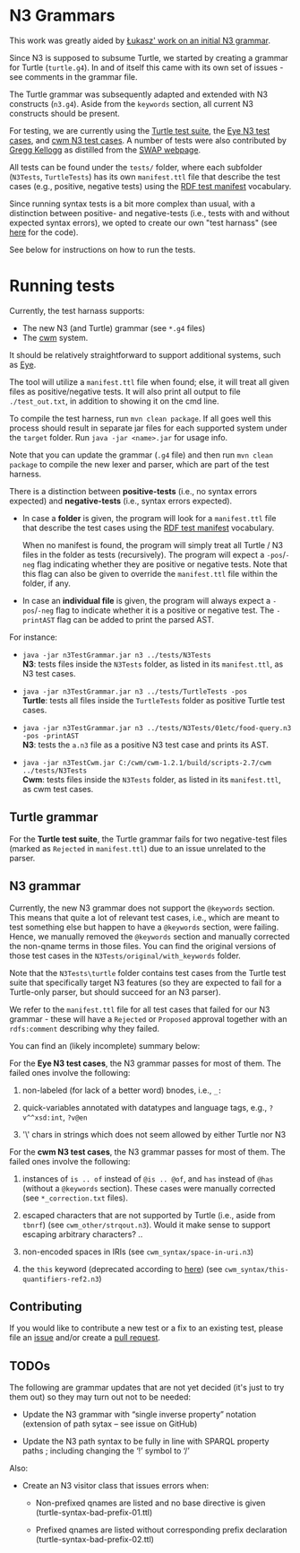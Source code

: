 # N3 Grammars

This work was greatly aided by [Łukasz' work on an initial N3 grammar](https://github.com/lszeremeta/n3).

Since N3 is supposed to subsume Turtle, we started by creating a grammar for Turtle (`turtle.g4`).
In and of itself this came with its own set of issues - see comments in the grammar file.

The Turtle grammar was subsequently adapted and extended with N3 constructs (`n3.g4`).
Aside from the `keywords` section, all current N3 constructs should be present.

For testing, we are currently using the [Turtle test suite](https://www.w3.org/2013/TurtleTests/), the [Eye N3 test cases](http://eulersharp.sourceforge.net/), and [cwm N3 test cases](https://www.w3.org/2000/10/swap/doc/cwm.html). 
A number of tests were also contributed by [Gregg Kellogg](https://github.com/gkellogg) as distilled from the [SWAP webpage](http://www.w3.org/2000/10/swap). 

All tests can be found under the `tests/` folder, where each subfolder (`N3Tests`, `TurtleTests`) has its own `manifest.ttl` file that describe the test cases (e.g., positive, negative tests) using the [RDF test manifest](https://www.w3.org/TR/rdf11-testcases/) vocabulary.

Since running syntax tests is a bit more complex than usual, with a distinction between positive- and negative-tests 
(i.e., tests with and without expected syntax errors), we opted to create our own "test harnass" (see [here](https://github.com/w3c/N3/blob/master/grammar/src/main/java/test/) for the code).

See below for instructions on how to run the tests.

# Running tests

Currently, the test harnass supports:
- The new N3 (and Turtle) grammar (see `*.g4` files)
- The [cwm](https://www.w3.org/2000/10/swap/doc/cwm.html) system. 

It should be relatively straightforward to support additional systems, such as [Eye](http://eulersharp.sourceforge.net/).

The tool will utilize a `manifest.ttl` file when found; else, it will treat all given files as positive/negative tests. It will also print all output to file `./test_out.txt`, in addition to showing it on the cmd line.

To compile the test harness, run `mvn clean package`. If all goes well this process should result in separate jar files for each supported system under the `target` folder. Run `java -jar <name>.jar` for usage info. 

Note that you can update the grammar (`.g4` file) and then run `mvn clean package` to compile the new lexer and parser, which are part of the test harness.

There is a distinction between **positive-tests** (i.e., no syntax errors expected) and **negative-tests** (i.e., syntax errors expected).

- In case a **folder** is given, the program will look for a `manifest.ttl` file that describe the test cases using the [RDF test manifest](https://www.w3.org/TR/rdf11-testcases/) vocabulary. 

  When no manifest is found, the program will simply treat all Turtle / N3 files in the folder as tests (recursively). The program will expect a `-pos`/`-neg` flag indicating whether they are positive or negative tests. Note that this flag can also be given to override the `manifest.ttl` file within the folder, if any.

- In case an **individual file** is given, the program will always expect a `-pos`/`-neg` flag to indicate whether it is a  positive or negative test. The `-printAST` flag can be added to print the parsed AST.

For instance:

* `java -jar n3TestGrammar.jar n3 ../tests/N3Tests`  
**N3**: tests files inside the `N3Tests` folder, as listed in its `manifest.ttl`, as N3 test cases.  

* `java -jar n3TestGrammar.jar n3 ../tests/TurtleTests -pos`  
**Turtle**: tests all files inside the `TurtleTests` folder as positive Turtle test cases.

* `java -jar n3TestGrammar.jar n3 ../tests/N3Tests/01etc/food-query.n3 -pos -printAST`  
**N3**: tests the `a.n3` file as a positive N3 test case and prints its AST.

* `java -jar n3TestCwm.jar C:/cwm/cwm-1.2.1/build/scripts-2.7/cwm ../tests/N3Tests`  
**Cwm**: tests files inside the `N3Tests` folder, as listed in its `manifest.ttl`, as cwm test cases.  

## Turtle grammar

For the **Turtle test suite**, the Turtle grammar fails for two negative-test files (marked as `Rejected` in `manifest.ttl`) due to an issue unrelated to the parser.

## N3 grammar

Currently, the new N3 grammar does not support the `@keywords` section. This means that quite a lot of relevant test cases, i.e., which are meant to test something else but happen to have a `@keywords` section, were failing. Hence, we manually removed the `@keywords` section and manually corrected the non-qname terms in those files. You can find the original versions of those test cases in the `N3Tests/original/with_keywords` folder. 

Note that the `N3Tests\turtle` folder contains test cases from the Turtle test suite that specifically target N3 features (so they are expected to fail for a Turtle-only parser, but should succeed for an N3 parser).

We refer to the `manifest.ttl` file for all test cases that failed for our N3 grammar - these will have a `Rejected` or `Proposed` approval together with an `rdfs:comment` describing why they failed.

You can find an (likely incomplete) summary below:

For the **Eye N3 test cases**, the N3 grammar passes for most of them. The failed ones involve the following:

1. non-labeled (for lack of a better word) bnodes, i.e., `_:`

2. quick-variables annotated with datatypes and language tags, e.g., `?v^^xsd:int`, `?v@en` 

3. '\\' chars in strings which does not seem allowed by either Turtle nor N3

For the **cwm N3 test cases**, the N3 grammar passes for most of them. The failed ones involve the following:

1. instances of `is .. of` instead of `@is .. @of`, and `has` instead of `@has` (without a `@keywords` section). These cases were manually corrected (see `*_correction.txt` files).

2. escaped characters that are not supported by Turtle (i.e., aside from `tbnrf`) (see `cwm_other/strqout.n3`). Would it make sense to support escaping arbitrary characters? .. 

3. non-encoded spaces in IRIs (see `cwm_syntax/space-in-uri.n3`)

4. the `this` keyword (deprecated according to [here](https://www.w3.org/2000/10/swap/grammar/n3.n3)) (see `cwm_syntax/this-quantifiers-ref2.n3`)

## Contributing

If you would like to contribute a new test or a fix to an existing test, please file an [issue](https://github.com/w3c/N3/issues) and/or create a [pull request](https://github.com/w3c/N3/pulls).

## TODOs

The following are grammar updates that are not yet decided (it's just to try them out) so they may turn out not to be needed:

-	Update the N3 grammar with “single inverse property” notation (extension of path sytax – see issue on GitHub)

-	Update the N3 path syntax to be fully in line with SPARQL property paths ; including changing the ‘!’ symbol to ‘/’

Also:

-	Create an N3 visitor class that issues errors when:

    - Non-prefixed qnames are listed and no base directive is given (turtle-syntax-bad-prefix-01.ttl)

    - Prefixed qnames are listed without corresponding prefix declaration (turtle-syntax-bad-prefix-02.ttl)
